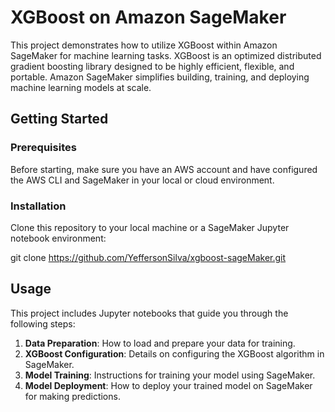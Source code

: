 # XGBoost on Amazon SageMaker

This project demonstrates how to utilize XGBoost within Amazon SageMaker for machine learning tasks. XGBoost is an optimized distributed gradient boosting library designed to be highly efficient, flexible, and portable. Amazon SageMaker simplifies building, training, and deploying machine learning models at scale.

## Getting Started

### Prerequisites

Before starting, make sure you have an AWS account and have configured the AWS CLI and SageMaker in your local or cloud environment.

### Installation

Clone this repository to your local machine or a SageMaker Jupyter notebook environment:

git clone https://github.com/YeffersonSilva/xgboost-sageMaker.git

## Usage

This project includes Jupyter notebooks that guide you through the following steps:

1. **Data Preparation**: How to load and prepare your data for training.
2. **XGBoost Configuration**: Details on configuring the XGBoost algorithm in SageMaker.
3. **Model Training**: Instructions for training your model using SageMaker.
4. **Model Deployment**: How to deploy your trained model on SageMaker for making predictions.
